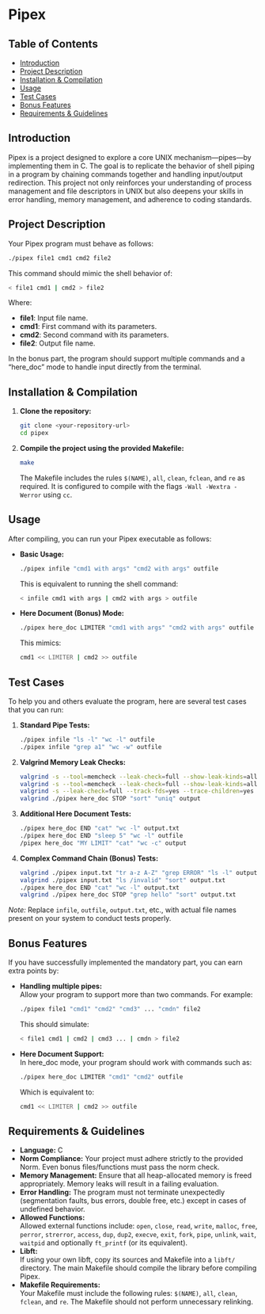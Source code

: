 # Pipex

## Table of Contents

- [Introduction](#introduction)
- [Project Description](#project-description)
- [Installation & Compilation](#installation--compilation)
- [Usage](#usage)
- [Test Cases](#test-cases)
- [Bonus Features](#bonus-features)
- [Requirements & Guidelines](#requirements--guidelines)

## Introduction

Pipex is a project designed to explore a core UNIX mechanism—pipes—by implementing them in C. The goal is to replicate the behavior of shell piping in a program by chaining commands together and handling input/output redirection. This project not only reinforces your understanding of process management and file descriptors in UNIX but also deepens your skills in error handling, memory management, and adherence to coding standards.

## Project Description

Your Pipex program must behave as follows:

```bash
./pipex file1 cmd1 cmd2 file2
```

This command should mimic the shell behavior of:

```bash
< file1 cmd1 | cmd2 > file2
```

Where:
- **file1**: Input file name.
- **cmd1**: First command with its parameters.
- **cmd2**: Second command with its parameters.
- **file2**: Output file name.

In the bonus part, the program should support multiple commands and a “here_doc” mode to handle input directly from the terminal.

## Installation & Compilation

1. **Clone the repository:**

   ```bash
   git clone <your-repository-url>
   cd pipex
   ```

2. **Compile the project using the provided Makefile:**

   ```bash
   make
   ```

   The Makefile includes the rules `$(NAME)`, `all`, `clean`, `fclean`, and `re` as required. It is configured to compile with the flags `-Wall -Wextra -Werror` using `cc`.

## Usage

After compiling, you can run your Pipex executable as follows:

- **Basic Usage:**

  ```bash
  ./pipex infile "cmd1 with args" "cmd2 with args" outfile
  ```

  This is equivalent to running the shell command:

  ```bash
  < infile cmd1 with args | cmd2 with args > outfile
  ```

- **Here Document (Bonus) Mode:**

  ```bash
  ./pipex here_doc LIMITER "cmd1 with args" "cmd2 with args" outfile
  ```

  This mimics:

  ```bash
  cmd1 << LIMITER | cmd2 >> outfile
  ```

## Test Cases

To help you and others evaluate the program, here are several test cases that you can run:

1. **Standard Pipe Tests:**

   ```bash
   ./pipex infile "ls -l" "wc -l" outfile
   ./pipex infile "grep a1" "wc -w" outfile
   ```

2. **Valgrind Memory Leak Checks:**

   ```bash
   valgrind -s --tool=memcheck --leak-check=full --show-leak-kinds=all --track-origins=yes --track-fds=yes --trace-children=yes ./pipex here_doc END "cat" "wc -l" output.txt
   valgrind -s --tool=memcheck --leak-check=full --show-leak-kinds=all --track-origins=yes --track-fds=yes --trace-children=yes ./pipex here_doc END "sleep 0" "wc -l" outfile
   valgrind -s --leak-check=full --track-fds=yes --trace-children=yes ./pipex infile "ls -l" "grep infile" outfile
   valgrind ./pipex here_doc STOP "sort" "uniq" output
   ```

3. **Additional Here Document Tests:**

   ```bash
   ./pipex here_doc END "cat" "wc -l" output.txt
   ./pipex here_doc END "sleep 5" "wc -l" outfile
   /pipex here_doc "MY LIMIT" "cat" "wc -c" output
   ```

4. **Complex Command Chain (Bonus) Tests:**

   ```bash
   valgrind ./pipex input.txt "tr a-z A-Z" "grep ERROR" "ls -l" output
   valgrind ./pipex input.txt "ls /invalid" "sort" output.txt
   ./pipex here_doc END "cat" "wc -l" output.txt
   valgrind ./pipex here_doc STOP "grep hello" "sort" output.txt
   ```

*Note:* Replace `infile`, `outfile`, `output.txt`, etc., with actual file names present on your system to conduct tests properly.

## Bonus Features

If you have successfully implemented the mandatory part, you can earn extra points by:

- **Handling multiple pipes:**  
  Allow your program to support more than two commands. For example:

  ```bash
  ./pipex file1 "cmd1" "cmd2" "cmd3" ... "cmdn" file2
  ```

  This should simulate:

  ```bash
  < file1 cmd1 | cmd2 | cmd3 ... | cmdn > file2
  ```

- **Here Document Support:**  
  In here_doc mode, your program should work with commands such as:

  ```bash
  ./pipex here_doc LIMITER "cmd1" "cmd2" outfile
  ```

  Which is equivalent to:

  ```bash
  cmd1 << LIMITER | cmd2 >> outfile
  ```

## Requirements & Guidelines

- **Language:** C  
- **Norm Compliance:** Your project must adhere strictly to the provided Norm. Even bonus files/functions must pass the norm check.
- **Memory Management:** Ensure that all heap-allocated memory is freed appropriately. Memory leaks will result in a failing evaluation.
- **Error Handling:** The program must not terminate unexpectedly (segmentation faults, bus errors, double free, etc.) except in cases of undefined behavior.
- **Allowed Functions:**  
  Allowed external functions include: `open`, `close`, `read`, `write`, `malloc`, `free`, `perror`, `strerror`, `access`, `dup`, `dup2`, `execve`, `exit`, `fork`, `pipe`, `unlink`, `wait`, `waitpid` and optionally `ft_printf` (or its equivalent).
- **Libft:**  
  If using your own libft, copy its sources and Makefile into a `libft/` directory. The main Makefile should compile the library before compiling Pipex.
- **Makefile Requirements:**  
  Your Makefile must include the following rules: `$(NAME)`, `all`, `clean`, `fclean`, and `re`. The Makefile should not perform unnecessary relinking.
